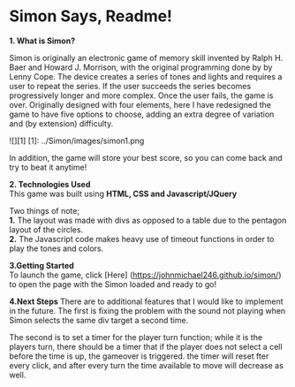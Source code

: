 **Simon Says, Readme!**
=======================
**1. What is Simon?**

Simon is originally an electronic game of memory skill invented by Ralph H. Baer and Howard J. Morrison, with the original programming done by by Lenny Cope. The device creates a series of tones and lights and requires a user to repeat the series. If the user succeeds the series becomes progressively longer and more complex. Once the user fails, the game is over. Originally designed with four elements, here I have redesigned the game to have five options to choose, adding an extra degree of variation and (by extension) difficulty.  

![][1]
[1]:
../Simon/images/simon1.png

In addition, the game will store your best score, so you can come back and try to beat it anytime!    

**2. Technologies Used**   
This game was built using **HTML, CSS and Javascript/JQuery**

Two things of note;  
**1.** The layout was made with divs as opposed to a table due to the pentagon layout of the circles.  
**2.** The Javascript code makes heavy use of timeout functions in order to play the tones and colors.  

**3.Getting Started**  
To launch the game, click 
[Here] (https://johnmichael246.github.io/simon/) to open the page with the Simon loaded and ready to go! 

**4.Next Steps**
There are to additional features that I would like to implement in the future. The first is fixing the problem with the sound not playing when Simon selects the same div target a second time.

The second is to set a timer for the player turn function; while it is the players turn, there should be a timer that if the player does not select a cell before the time is up, the gameover is triggered. the timer will reset fter every click, and after every turn the time available to move will decrease as well.
